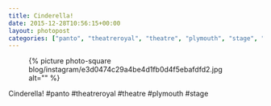 ```yaml
---
title: Cinderella!
date: 2015-12-28T10:56:15+00:00
layout: photopost
categories: ["panto", "theatreroyal", "theatre", "plymouth", "stage", "photos", "instagram"]
---
```


<figure class="photo photo--square">
  {% picture photo-square blog/instagram/e3d0474c29a4be4d1fb0d4f5ebafdfd2.jpg alt="" %}
</figure>

Cinderella!
#panto #theatreroyal #theatre #plymouth #stage
